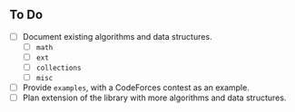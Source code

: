 ## To Do

- [ ] Document existing algorithms and data structures.
  - [ ] `math`
  - [ ] `ext`
  - [ ] `collections`
  - [ ] `misc`
- [ ] Provide `examples`, with a CodeForces contest as an example.
- [ ] Plan extension of the library with more algorithms and data structures.
